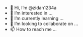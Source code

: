 - 👋 Hi, I’m @zidan1234a
- 👀 I’m interested in ...
- 🌱 I’m currently learning ...
- 💞️ I’m looking to collaborate on ...
- 📫 How to reach me ...

<!---
zidan1234a/zidan1234a is a ✨ special ✨ repository because its `README.md` (this file) appears on your GitHub profile.
You can click the Preview link to take a look at your changes.
--->
